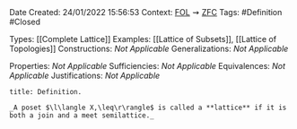 <br />
<br />

Date Created: 24/01/2022 15:56:53
Context: [$\textrm{FOL}$](obsidian://open?file=First%20Order%20Logic)$\,\,\rightsquigarrow\,\,$[$\textrm{ZFC}$](obsidian://open?file=Zermelo-Fraenkel%20Set%20Theory%20with%20Choice)
Tags: #Definition #Closed 

Types: [[Complete Lattice]]
Examples: [[Lattice of Subsets]], [[Lattice of Topologies]]
Constructions: _Not Applicable_
Generalizations: _Not Applicable_

Properties: _Not Applicable_
Sufficiencies: _Not Applicable_
Equivalences: _Not Applicable_
Justifications: _Not Applicable_

``` ad-Definition
title: Definition.

_A poset $\l\langle X,\leq\r\rangle$ is called a **lattice** if it is both a join and a meet semilattice._

```
